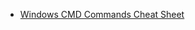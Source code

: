 - [Windows CMD Commands Cheat Sheet](https://serverspace.io/support/help/windows-cmd-commands-cheat-sheet/)

